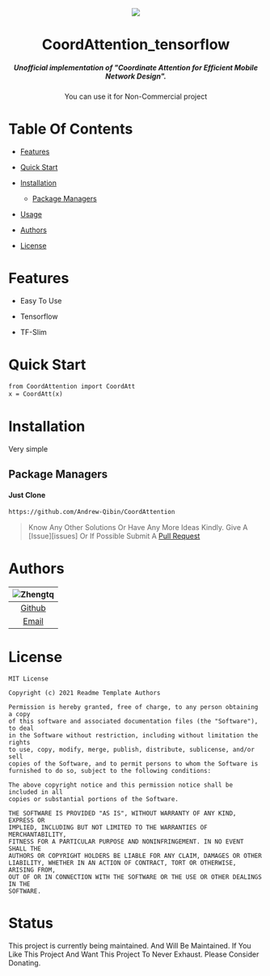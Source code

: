 <div align="center" id="top"><p><a href="https://app.codacy.com/gh/krishdevdb/readme-template/dashboard"><img src="https://img.shields.io/codacy/grade/1a76cd48727846d7804203b3f7ff66ed?style=flat-square"></a>
  <br>
  <h1>CoordAttention_tensorflow</h1>
  <h5>Unofficial implementation of "Coordinate Attention for Efficient Mobile Network Design".</h5>
  <p>
  You can use it for Non-Commercial project
  </p>
  <a href="https://github.com/Zhengtq/CoordAttention_tensorflow/stargazers"><span class="glyphicon glyphicon-user"></span>
</a></div>

# Table Of Contents

*   [Features](#features)

*   [Quick Start](#quick-start)

*   [Installation](#installation)

    *   [Package Managers](#package-managers)

*   [Usage](#usage)

*   [Authors](#authors)

*   [License](#license)


# Features

*   Easy To Use 

*   Tensorflow 
*   TF-Slim


# Quick Start


```markdown
from CoordAttention import CoordAtt 
x = CoordAtt(x) 
```


# Installation

Very simple


## Package Managers

#### Just Clone 

```bash
https://github.com/Andrew-Qibin/CoordAttention
```


    

> Know Any Other Solutions Or Have Any More Ideas Kindly. Give A [Issue][issues] Or If Possible Submit A [Pull Request](https://github.com/Zhengtq/CoordAttention_tensorflow/pulls)


# Authors

| ![Zhengtq](https://github.com/Zhengtq) |
| :----------------------------------------------------------: |
| [Github](https://github.com/Zhengtq) |
| [Email](mailto:1553866519@qq.com) |


# License
```
MIT License

Copyright (c) 2021 Readme Template Authors

Permission is hereby granted, free of charge, to any person obtaining a copy
of this software and associated documentation files (the "Software"), to deal
in the Software without restriction, including without limitation the rights
to use, copy, modify, merge, publish, distribute, sublicense, and/or sell
copies of the Software, and to permit persons to whom the Software is
furnished to do so, subject to the following conditions:

The above copyright notice and this permission notice shall be included in all
copies or substantial portions of the Software.

THE SOFTWARE IS PROVIDED "AS IS", WITHOUT WARRANTY OF ANY KIND, EXPRESS OR
IMPLIED, INCLUDING BUT NOT LIMITED TO THE WARRANTIES OF MERCHANTABILITY,
FITNESS FOR A PARTICULAR PURPOSE AND NONINFRINGEMENT. IN NO EVENT SHALL THE
AUTHORS OR COPYRIGHT HOLDERS BE LIABLE FOR ANY CLAIM, DAMAGES OR OTHER
LIABILITY, WHETHER IN AN ACTION OF CONTRACT, TORT OR OTHERWISE, ARISING FROM,
OUT OF OR IN CONNECTION WITH THE SOFTWARE OR THE USE OR OTHER DEALINGS IN THE
SOFTWARE.
```

# Status

This project is currently being maintained. And Will Be Maintained. If You Like This Project And Want This Project To Never Exhaust. Please Consider Donating.

